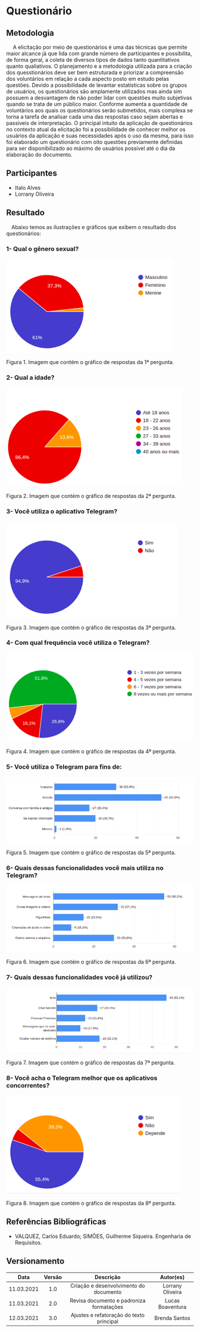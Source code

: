 # Questionário

## Metodologia

<p>&emsp; A elicitação por meio de questionários é uma das técnicas que permite maior alcance já que lida com grande número de participantes e possibilita, de forma geral, a coleta de diversos tipos de dados tanto quantitativos quanto qualiativos. O planejamento e a metodologia utilizada para a criação dos quesstionários deve ser bem estruturada e priorizar a compreensão dos voluntários em relação a cada aspecto posto em estudo pelas questões. Devido a possibilidade de levantar estatísticas sobre os grupos de usuários, os questionários são amplamente utilizados mas ainda sim possuem a desvantagem de não poder lidar com questões muito subjetivas quando se trata de um público maior. Conforme aumenta a quantidade de voluntários aos quais os questionários serão submetidos, mais complexa se torna a tarefa de analisar cada uma das respostas caso sejam abertas e passiveis de interpretação. O principal intuito da aplicação de questionários no contexto atual da elicitação foi a possibilidade de conhecer melhor os usuários da aplicação e suas necessidades após o uso da mesma, para isso foi elaborado um questionário com oito questões previamente definidas para ser disponibilizado ao máximo de usuários possível até o dia da elaboração do documento.</p>

## Participantes

- Italo Alves
- Lorrany Oliveira

## Resultado

<p>&emsp;Abaixo temos as ilustrações e gráficos que exibem o resultado dos questionários: </p>

### 1- Qual o gênero sexual?

![](../assets/elicitacao/grafico1.png)

<figcaption>Figura 1. Imagem que contém o gráfico de respostas da 1ª pergunta.</figcaption>

### 2- Qual a idade?

![](../assets/elicitacao/grafico2.png)

<figcaption>Figura 2. Imagem que contém o gráfico de respostas da 2ª pergunta.</figcaption>

### 3- Você utiliza o aplicativo Telegram?

![](../assets/elicitacao/grafico3.png)

<figcaption>Figura 3. Imagem que contém o gráfico de respostas da 3ª pergunta.</figcaption>

### 4- Com qual frequência você utiliza o Telegram?

![](../assets/elicitacao/grafico4.png)

<figcaption>Figura 4. Imagem que contém o gráfico de respostas da 4ª pergunta.</figcaption>

### 5- Você utiliza o Telegram para fins de:

![](../assets/elicitacao/grafico5.png)

<figcaption>Figura 5. Imagem que contém o gráfico de respostas da 5ª pergunta.</figcaption>

### 6- Quais dessas funcionalidades você mais utiliza no Telegram?

![](../assets/elicitacao/grafico6.png)

<figcaption>Figura 6. Imagem que contém o gráfico de respostas da 6ª pergunta.</figcaption>

### 7- Quais dessas funcionalidades você já utilizou?

![](../assets/elicitacao/grafico7.png)

<figcaption>Figura 7. Imagem que contém o gráfico de respostas da 7ª pergunta.</figcaption>

### 8- Você acha o Telegram melhor que os aplicativos concorrentes?

![](../assets/elicitacao/grafico8.png)

<figcaption>Figura 8. Imagem que contém o gráfico de respostas da 8ª pergunta.</figcaption>

## Referências Bibliográficas

- VALQUEZ, Carlos Eduardo; SIMÕES, Guilherme Siqueira. Engenharia de Requisitos.

## Versionamento

|    Data    | Versão |                Descrição                 |    Autor(es)     |
| :--------: | :----: | :--------------------------------------: | :--------------: |
| 11.03.2021 |  1.0   |  Criação e desenvolvimento do documento  | Lorrany Oliveira |
| 11.03.2021 |  2.0   | Revisa documento e padroniza formatações | Lucas Boaventura |
| 12.03.2021 |  3.0   | Ajustes e refatoração do texto principal |   Brenda Santos  |

